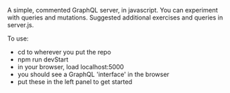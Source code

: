 A simple, commented GraphQL server, in javascript. You can experiment with queries and mutations. Suggested additional exercises and queries in server.js.

To use:

- cd to wherever you put the repo
- npm run devStart
- in your browser, load localhost:5000
- you should see a GraphQL 'interface' in the browser
- put these in the left panel to get started